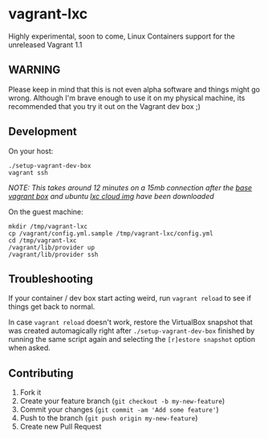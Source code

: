 # vagrant-lxc

Highly experimental, soon to come, Linux Containers support for the unreleased Vagrant 1.1


## WARNING

Please keep in mind that this is not even alpha software and things might go wrong.
Although I'm brave enough to use it on my physical machine, its recommended that you
try it out on the Vagrant dev box ;)


## Development

On your host:

```terminal
./setup-vagrant-dev-box
vagrant ssh
```

*NOTE: This takes around 12 minutes on a 15mb connection after the [base vagrant box](https://github.com/fgrehm/vagrant-lxc/blob/master/Vagrantfile#L5-L6)
and ubuntu [lxc cloud img](https://github.com/fgrehm/vagrant-lxc/blob/master/setup-vagrant-dev-box#L8-L9)
have been downloaded*

On the guest machine:

```terminal
mkdir /tmp/vagrant-lxc
cp /vagrant/config.yml.sample /tmp/vagrant-lxc/config.yml
cd /tmp/vagrant-lxc
/vagrant/lib/provider up
/vagrant/lib/provider ssh
```


## Troubleshooting

If your container / dev box start acting weird, run `vagrant reload` to see if
things get back to normal.

In case `vagrant reload` doesn't work, restore the VirtualBox snapshot that was
created automagically right after `./setup-vagrant-dev-box` finished by running
the same script again and selecting the `[r]estore snapshot` option when asked.


## Contributing

1. Fork it
2. Create your feature branch (`git checkout -b my-new-feature`)
3. Commit your changes (`git commit -am 'Add some feature'`)
4. Push to the branch (`git push origin my-new-feature`)
5. Create new Pull Request
